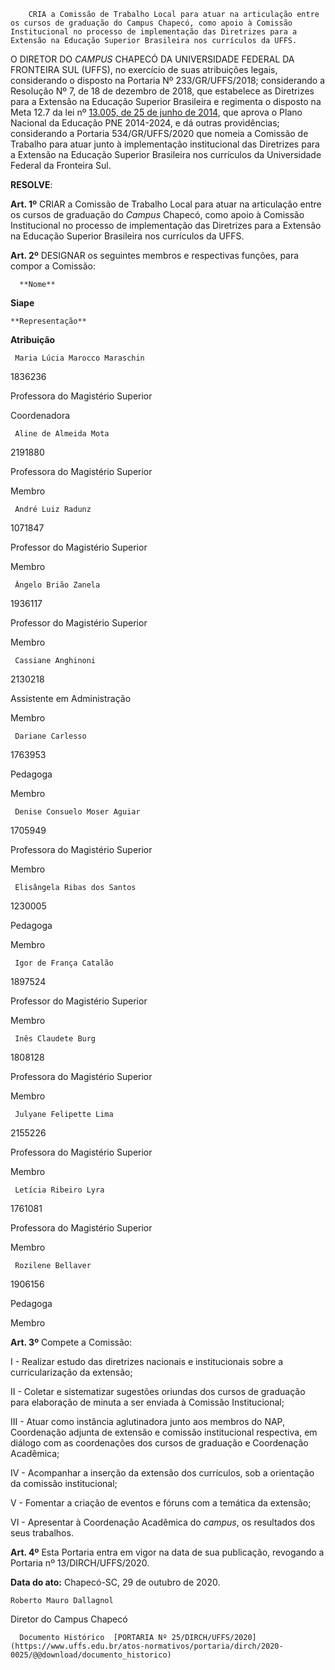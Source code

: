        CRIA a Comissão de Trabalho Local para atuar na articulação entre os cursos de graduação do Campus Chapecó, como apoio à Comissão Institucional no processo de implementação das Diretrizes para a Extensão na Educação Superior Brasileira nos currículos da UFFS.  

O DIRETOR DO *CAMPUS* CHAPECÓ DA UNIVERSIDADE FEDERAL DA FRONTEIRA SUL (UFFS), no exercício de suas atribuições legais, considerando o disposto na Portaria Nº 233/GR/UFFS/2018; considerando a Resolução Nº 7, de 18 de dezembro de 2018, que estabelece as Diretrizes para a Extensão na Educação Superior Brasileira e regimenta o disposto na Meta 12.7 da lei nº [13.005, de 25 de junho de 2014](http://www.planalto.gov.br/ccivil_03/_ato2011-2014/2014/lei/l13005.htm), que aprova o Plano Nacional da Educação PNE 2014-2024, e dá outras providências; considerando a Portaria 534/GR/UFFS/2020 que nomeia a Comissão de Trabalho para atuar junto à implementação institucional das Diretrizes para a Extensão na Educação Superior Brasileira nos currículos da Universidade Federal da Fronteira Sul.

  

 **RESOLVE**:

  

 **Art. 1º** CRIAR a Comissão de Trabalho Local para atuar na articulação entre os cursos de graduação do *Campus* Chapecó, como apoio à Comissão Institucional no processo de implementação das Diretrizes para a Extensão na Educação Superior Brasileira nos currículos da UFFS.

  

 **Art. 2º** DESIGNAR os seguintes membros e respectivas funções, para compor a Comissão:

  

      **Nome**

   **Siape**

    **Representação**

   **Atribuição**

     Maria Lúcia Marocco Maraschin

   1836236

   Professora do Magistério Superior

   Coordenadora

     Aline de Almeida Mota 

   2191880

   Professora do Magistério Superior

   Membro

     André Luiz Radunz 

   1071847

   Professor do Magistério Superior

   Membro

     Ângelo Brião Zanela

   1936117

   Professor do Magistério Superior

   Membro

     Cassiane Anghinoni

   2130218

   Assistente em Administração

   Membro

     Dariane Carlesso

   1763953

   Pedagoga

   Membro

     Denise Consuelo Moser Aguiar

   1705949

   Professora do Magistério Superior

   Membro

     Elisângela Ribas dos Santos 

   1230005

   Pedagoga

   Membro

     Igor de França Catalão

   1897524

   Professor do Magistério Superior

   Membro

     Inês Claudete Burg

   1808128

   Professora do Magistério Superior

   Membro

     Julyane Felipette Lima

   2155226

   Professora do Magistério Superior

   Membro

     Letícia Ribeiro Lyra

   1761081

   Professora do Magistério Superior

   Membro

     Rozilene Bellaver

   1906156

   Pedagoga

   Membro

      

  **Art. 3º** Compete a Comissão:

 I - Realizar estudo das diretrizes nacionais e institucionais sobre a curricularização da extensão;

 II - Coletar e sistematizar sugestões oriundas dos cursos de graduação para elaboração de minuta a ser enviada à Comissão Institucional;

 III - Atuar como instância aglutinadora junto aos membros do NAP, Coordenação adjunta de extensão e comissão institucional respectiva, em diálogo com as coordenações dos cursos de graduação e Coordenação Acadêmica;

 IV - Acompanhar a inserção da extensão dos currículos, sob a orientação da comissão institucional;

 V - Fomentar a criação de eventos e fóruns com a temática da extensão;

 VI - Apresentar à Coordenação Acadêmica do *campus*, os resultados dos seus trabalhos.

  

 **Art. 4º** Esta Portaria entra em vigor na data de sua publicação, revogando a Portaria nº 13/DIRCH/UFFS/2020.

  

  

  

  

   **Data do ato:** Chapecó-SC, 29 de outubro de 2020.   
 

    Roberto Mauro Dallagnol   
 Diretor do Campus Chapecó 

      Documento Histórico  [PORTARIA Nº 25/DIRCH/UFFS/2020](https://www.uffs.edu.br/atos-normativos/portaria/dirch/2020-0025/@@download/documento_historico)     
      